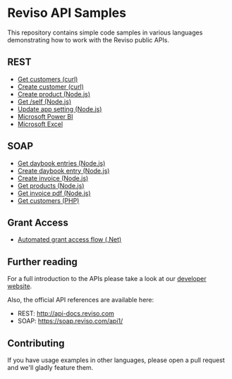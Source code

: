 # Reviso API Samples

This repository contains simple code samples in various languages demonstrating how to work with the Reviso public APIs.

## REST

 - [Get customers (curl)](https://github.com/revisohq/api-samples/blob/master/rest/curl/get-customers.sh)
 - [Create customer (curl)](https://github.com/revisohq/api-samples/blob/master/rest/curl/create-customer.sh)
 - [Create product (Node.js)](https://github.com/revisohq/api-samples/blob/master/rest/node/create-product.js)
 - [Get /self (Node.js)](https://github.com/revisohq/api-samples/tree/master/rest/node/get-self.js)
  - [Update app setting (Node.js)](https://github.com/revisohq/api-samples/tree/master/rest/node/update-app-setting.js)
 - [Microsoft Power BI](https://github.com/revisohq/api-samples/tree/master/rest/powerbi)
 - [Microsoft Excel](https://github.com/revisohq/api-samples/tree/master/rest/excel)

## SOAP

 - [Get daybook entries (Node.js)](https://github.com/revisohq/api-samples/blob/master/soap/node/get-cash-book-entries.js)
 - [Create daybook entry (Node.js)](https://github.com/revisohq/api-samples/blob/master/soap/node/create-cash-book-entry.js)
 - [Create invoice (Node.js)](https://github.com/revisohq/api-samples/blob/master/soap/node/create-invoice.js)
 - [Get products (Node.js)](https://github.com/revisohq/api-samples/blob/master/soap/node/get-all-products.js)
 - [Get invoice pdf (Node.js)](https://github.com/revisohq/api-samples/blob/master/soap/node/get-invoice.js)
 - [Get customers (PHP)](https://github.com/revisohq/api-samples/tree/master/soap/php)

## Grant Access

 - [Automated grant access flow (.Net)](https://github.com/revisohq/api-samples/tree/master/grant-access)

## Further reading

For a full introduction to the APIs please take a look at our [developer website](https://www.reviso.com/developer).

Also, the official API references are available here:

 - REST: http://api-docs.reviso.com
 - SOAP: https://soap.reviso.com/api1/ 

## Contributing

If you have usage examples in other languages, please open a pull request and we'll gladly feature them.

